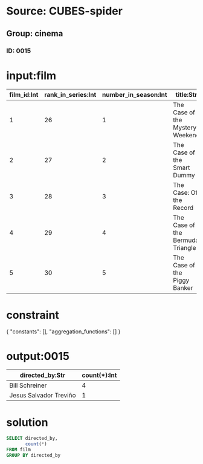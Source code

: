 # Source: CUBES-spider
## Group: cinema
### ID: 0015

# input:film

| film_id:Int | rank_in_series:Int | number_in_season:Int | title:Str | directed_by:Str | original_air_date:Str | production_code:Str |
|---|---|---|---|---|---|---|
| 1 | 26 | 1 | The Case of the Mystery Weekend | Bill Schreiner | September 21–25, 1992 | 50021–50025 |
| 2 | 27 | 2 | The Case of the Smart Dummy | Bill Schreiner | September 28–October 2, 1992 | 50231–50235 |
| 3 | 28 | 3 | The Case: Off the Record | Bill Schreiner | October 5–9, 1992 | 50011–50015 |
| 4 | 29 | 4 | The Case of the Bermuda Triangle | Jesus Salvador Treviño | October 12–16, 1992 | 50251–50255 |
| 5 | 30 | 5 | The Case of the Piggy Banker | Bill Schreiner | October 19–23, 1992 | 50241–50245 |

# constraint

{
  "constants": [],
  "aggregation_functions": []
}

# output:0015

| directed_by:Str | count(*):Int |
|---|---|
| Bill Schreiner | 4 |
| Jesus Salvador Treviño | 1 |

# solution

```sql
SELECT directed_by,
       count(*)
FROM film
GROUP BY directed_by
```
